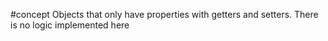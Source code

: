 #concept
Objects that only have properties with getters and setters. There is no logic implemented here